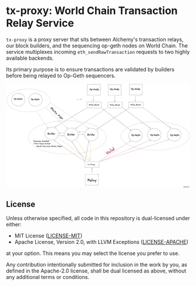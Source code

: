 # tx-proxy: World Chain Transaction Relay Service

`tx-proxy` is a proxy server that sits between Alchemy's transaction relays, our block builders, and the sequencing op-geth nodes on World Chain. The service multiplexes incoming `eth_sendRawTransaction` requests to two highly available backends.

Its primary purpose is to ensure transactions are validated by builders before being relayed to Op-Geth sequencers. 

![](diagram.png)

## License

Unless otherwise specified, all code in this repository is dual-licensed under
either:

- MIT License ([LICENSE-MIT](LICENSE-MIT))
- Apache License, Version 2.0, with LLVM Exceptions
  ([LICENSE-APACHE](LICENSE-APACHE))

at your option. This means you may select the license you prefer to use.

Any contribution intentionally submitted for inclusion in the work by you, as
defined in the Apache-2.0 license, shall be dual licensed as above, without any
additional terms or conditions.

